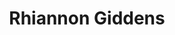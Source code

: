 ---
title: "Rhiannon Giddens"
summary: "Born 21 February 1977 in Greensboro, North Carolina, USA. Founding member of the Carolina Chocolate Drops. She is a multi-instrumentalist and songwriter. Sister of ."
image: "rhiannon-giddens.jpg"
apple_music_artist_url: "https://music.apple.com/gb/artist/rhiannon-giddens/271874135"
---